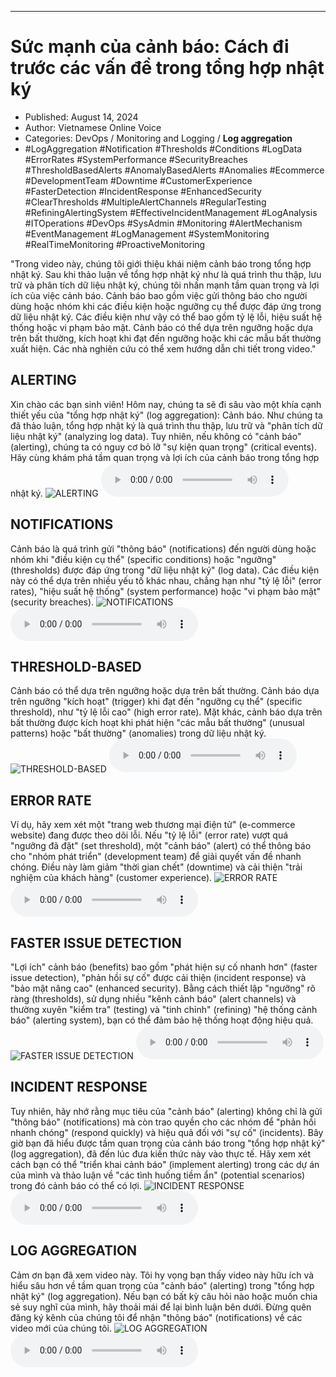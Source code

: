 
---

# Sức mạnh của cảnh báo: Cách đi trước các vấn đề trong tổng hợp nhật ký

- Published: August 14, 2024
- Author: Vietnamese Online Voice
- Categories: DevOps / Monitoring and Logging / **Log aggregation**
- #LogAggregation #Notification #Thresholds #Conditions #LogData #ErrorRates #SystemPerformance #SecurityBreaches #ThresholdBasedAlerts #AnomalyBasedAlerts #Anomalies #Ecommerce #DevelopmentTeam #Downtime #CustomerExperience #FasterDetection #IncidentResponse #EnhancedSecurity #ClearThresholds #MultipleAlertChannels #RegularTesting #RefiningAlertingSystem #EffectiveIncidentManagement #LogAnalysis #ITOperations #DevOps #SysAdmin #Monitoring #AlertMechanism #EventManagement #LogManagement #SystemMonitoring #RealTimeMonitoring #ProactiveMonitoring

"Trong video này, chúng tôi giới thiệu khái niệm cảnh báo trong tổng hợp nhật ký. Sau khi thảo luận về tổng hợp nhật ký như là quá trình thu thập, lưu trữ và phân tích dữ liệu nhật ký, chúng tôi nhấn mạnh tầm quan trọng và lợi ích của việc cảnh báo. Cảnh báo bao gồm việc gửi thông báo cho người dùng hoặc nhóm khi các điều kiện hoặc ngưỡng cụ thể được đáp ứng trong dữ liệu nhật ký. Các điều kiện như vậy có thể bao gồm tỷ lệ lỗi, hiệu suất hệ thống hoặc vi phạm bảo mật. Cảnh báo có thể dựa trên ngưỡng hoặc dựa trên bất thường, kích hoạt khi đạt đến ngưỡng hoặc khi các mẫu bất thường xuất hiện. Các nhà nghiên cứu có thể xem hướng dẫn chi tiết trong video."


## ALERTING

Xin chào các bạn sinh viên! Hôm nay, chúng ta sẽ đi sâu vào một khía cạnh thiết yếu của "tổng hợp nhật ký" (log aggregation): Cảnh báo. Như chúng ta đã thảo luận, tổng hợp nhật ký là quá trình thu thập, lưu trữ và "phân tích dữ liệu nhật ký" (analyzing log data). Tuy nhiên, nếu không có "cảnh báo" (alerting), chúng ta có nguy cơ bỏ lỡ "sự kiện quan trọng" (critical events). Hãy cùng khám phá tầm quan trọng và lợi ích của cảnh báo trong tổng hợp nhật ký.
![ALERTING](https://http-archiver-apis-production-80.schnworks.com/storage/images/transitions/2024-08-14/transition-4887851767-Montserrat-SemiBold-004895.jpg)
<audio controls>
    <source src="https://http-archiver-apis-production-80.schnworks.com/storage/storage/audio/file-37332340053.mp3" type="audio/mpeg">
</audio>



## NOTIFICATIONS

Cảnh báo là quá trình gửi "thông báo" (notifications) đến người dùng hoặc nhóm khi "điều kiện cụ thể" (specific conditions) hoặc "ngưỡng" (thresholds) được đáp ứng trong "dữ liệu nhật ký" (log data). Các điều kiện này có thể dựa trên nhiều yếu tố khác nhau, chẳng hạn như "tỷ lệ lỗi" (error rates), "hiệu suất hệ thống" (system performance) hoặc "vi phạm bảo mật" (security breaches).
![NOTIFICATIONS](https://http-archiver-apis-production-80.schnworks.com/storage/images/transitions/2024-08-14/transition-31925037411-Montserrat-Bold-673AB7.jpg)
<audio controls>
    <source src="https://http-archiver-apis-production-80.schnworks.com/storage/storage/audio/file-9927924045.mp3" type="audio/mpeg">
</audio>



## THRESHOLD-BASED

Cảnh báo có thể dựa trên ngưỡng hoặc dựa trên bất thường. Cảnh báo dựa trên ngưỡng "kích hoạt" (trigger) khi đạt đến "ngưỡng cụ thể" (specific threshold), như "tỷ lệ lỗi cao" (high error rate). Mặt khác, cảnh báo dựa trên bất thường được kích hoạt khi phát hiện "các mẫu bất thường" (unusual patterns) hoặc "bất thường" (anomalies) trong dữ liệu nhật ký.
![THRESHOLD-BASED](https://http-archiver-apis-production-80.schnworks.com/storage/images/transitions/2024-08-14/transition--8534148309-Montserrat-Thin-7B1FA2.jpg)
<audio controls>
    <source src="https://http-archiver-apis-production-80.schnworks.com/storage/storage/audio/file-30258189791.mp3" type="audio/mpeg">
</audio>



## ERROR RATE

Ví dụ, hãy xem xét một "trang web thương mại điện tử" (e-commerce website) đang được theo dõi lỗi. Nếu "tỷ lệ lỗi" (error rate) vượt quá "ngưỡng đã đặt" (set threshold), một "cảnh báo" (alert) có thể thông báo cho "nhóm phát triển" (development team) để giải quyết vấn đề nhanh chóng. Điều này làm giảm "thời gian chết" (downtime) và cải thiện "trải nghiệm của khách hàng" (customer experience).
![ERROR RATE](https://http-archiver-apis-production-80.schnworks.com/storage/images/transitions/2024-08-14/transition-14962501100-Montserrat-Regular-1A237E.jpg)
<audio controls>
    <source src="https://http-archiver-apis-production-80.schnworks.com/storage/storage/audio/file-25295501354.mp3" type="audio/mpeg">
</audio>



## FASTER ISSUE DETECTION

"Lợi ích" cảnh báo (benefits) bao gồm "phát hiện sự cố nhanh hơn" (faster issue detection), "phản hồi sự cố" được cải thiện (incident response) và "bảo mật nâng cao" (enhanced security). Bằng cách thiết lập "ngưỡng" rõ ràng (thresholds), sử dụng nhiều "kênh cảnh báo" (alert channels) và thường xuyên "kiểm tra" (testing) và "tinh chỉnh" (refining) "hệ thống cảnh báo" (alerting system), bạn có thể đảm bảo hệ thống hoạt động hiệu quả.
![FASTER ISSUE DETECTION](https://http-archiver-apis-production-80.schnworks.com/storage/images/transitions/2024-08-14/transition--4240652319-Montserrat-Black-4A148C.jpg)
<audio controls>
    <source src="https://http-archiver-apis-production-80.schnworks.com/storage/storage/audio/file-20325025551.mp3" type="audio/mpeg">
</audio>



## INCIDENT RESPONSE

Tuy nhiên, hãy nhớ rằng mục tiêu của "cảnh báo" (alerting) không chỉ là gửi "thông báo" (notifications) mà còn trao quyền cho các nhóm để "phản hồi nhanh chóng" (respond quickly) và hiệu quả đối với "sự cố" (incidents). Bây giờ bạn đã hiểu được tầm quan trọng của cảnh báo trong "tổng hợp nhật ký" (log aggregation), đã đến lúc đưa kiến ​​thức này vào thực tế. Hãy xem xét cách bạn có thể "triển khai cảnh báo" (implement alerting) trong các dự án của mình và thảo luận về "các tình huống tiềm ẩn" (potential scenarios) trong đó cảnh báo có thể có lợi.
![INCIDENT RESPONSE](https://http-archiver-apis-production-80.schnworks.com/storage/images/transitions/2024-08-14/transition-12757821839-Montserrat-Regular-9C27B0.jpg)
<audio controls>
    <source src="https://http-archiver-apis-production-80.schnworks.com/storage/storage/audio/file-5991083390.mp3" type="audio/mpeg">
</audio>



## LOG AGGREGATION

Cảm ơn bạn đã xem video này. Tôi hy vọng bạn thấy video này hữu ích và hiểu sâu hơn về tầm quan trọng của "cảnh báo" (alerting) trong "tổng hợp nhật ký" (log aggregation). Nếu bạn có bất kỳ câu hỏi nào hoặc muốn chia sẻ suy nghĩ của mình, hãy thoải mái để lại bình luận bên dưới. Đừng quên đăng ký kênh của chúng tôi để nhận "thông báo" (notifications) về các video mới của chúng tôi.
![LOG AGGREGATION](https://http-archiver-apis-production-80.schnworks.com/storage/images/transitions/2024-08-14/transition-40300085828-Montserrat-Black-7B1FA2.jpg)
<audio controls>
    <source src="https://http-archiver-apis-production-80.schnworks.com/storage/storage/audio/file-754746393.mp3" type="audio/mpeg">
</audio>

